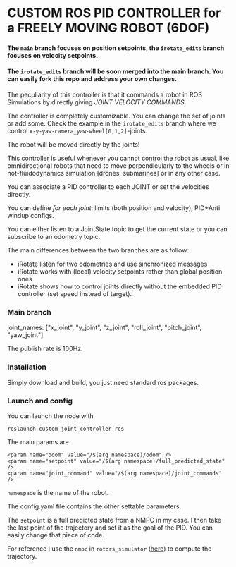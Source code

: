 # CUSTOM ROS PID CONTROLLER for a FREELY MOVING ROBOT (6DOF)
#### The `main` branch focuses on position setpoints, the `irotate_edits` branch focuses on velocity setpoints.
#### The `irotate_edits` branch will be soon merged into the main branch. You can easily fork this repo and address your own changes.

The peculiarity of this controller is that it commands a robot in ROS Simulations by directly giving _JOINT VELOCITY COMMANDS_.

The controller is completely customizable. You can change the set of joints or add some. Check the example in the `irotate_edits` branch where we control `x-y-yaw-camera_yaw-wheel[0,1,2]`-joints.

The robot will be moved directly by the joints!

This controller is useful whenever you cannot control the robot as usual, like omnidirectional robots that need to move perpendicularly to the wheels or in not-fluidodynamics simulation [drones, submarines] or in any other case.

You can associate a PID controller to each JOINT or set the velocities directly.

You can define _for each joint_: limits (both position and velocity), PID+Anti windup configs.

You can either listen to a JointState topic to get the current state or you can subscribe to an odometry topic.

The main differences between the two branches are as follow:
- iRotate listen for two odometries and use sinchronized messages
- iRotate works with (local) velocity setpoints rather than global position ones
- iRotate shows how to control joints directly without the embedded PID controller (set speed instead of target).

### Main branch

joint_names: ["x_joint", "y_joint", "z_joint", "roll_joint", "pitch_joint", "yaw_joint"]

The publish rate is 100Hz.

### Installation

Simply download and build, you just need standard ros packages.

### Launch and config

You can launch the node with

`roslaunch custom_joint_controller_ros`

The main params are
```
<param name="odom" value="/$(arg namespace)/odom" />
<param name="setpoint" value="/$(arg namespace)/full_predicted_state" />
<param name="joint_command" value="/$(arg namespace)/joint_commands" />
```

`namespace` is the name of the robot. 

The config.yaml file contains the other settable parameters.

The `setpoint` is a full predicted state from a NMPC in my case. I then take the last point of the trajectory and set it as the goal of the PID. 
You can easily change that piece of code.

For reference I use the `nmpc` in `rotors_simulator` ([here](https://github.com/ethz-asl/rotors_simulator)) to compute the trajectory.
